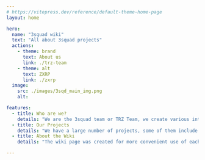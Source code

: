 ```yaml
---
# https://vitepress.dev/reference/default-theme-home-page
layout: home

hero:
  name: "3squad wiki"
  text: "All about 3squad projects"
  actions:
    - theme: brand
      text: About us
      link: ./trz-team
    - theme: alt
      text: ZXRP
      link: ./zxrp
  image:
    src: ./images/3sqd_main_img.png
    alt: 

features:
  - title: Who are we?
    details: "We are the 3squad team or TRZ Team, we create various interesting and unique projects in the game Minecraft."
  - title: Our Projects
    details: "We have a large number of projects, some of them include: RS Engine, ZXRP, Trezv, and DisAuth. Each of our projects receives regular updates and support from the authors."
  - title: About the Wiki
    details: "The wiki page was created for more convenient use of each of our projects. For some, a wiki and documentation are essential."

---
```



